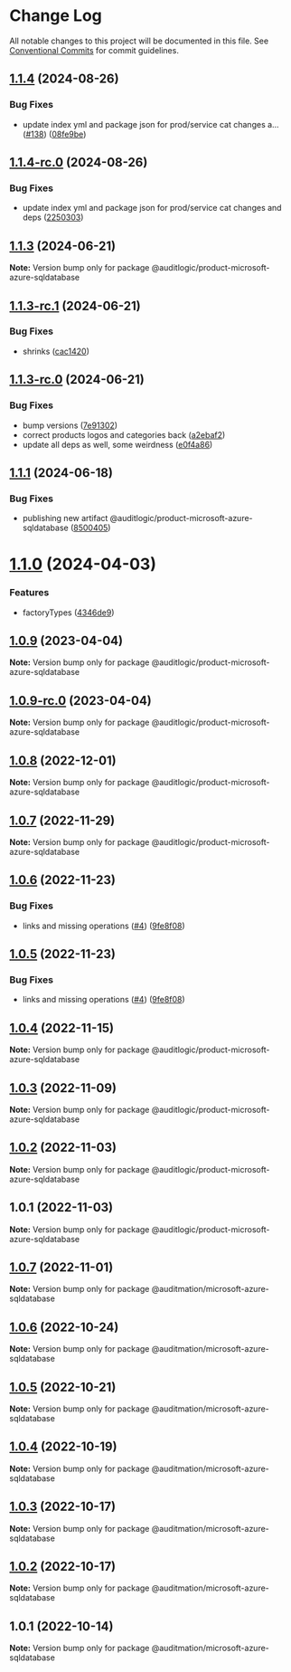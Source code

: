 # Change Log

All notable changes to this project will be documented in this file.
See [Conventional Commits](https://conventionalcommits.org) for commit guidelines.

## [1.1.4](https://github.com/auditlogic/product/compare/@auditlogic/product-microsoft-azure-sqldatabase@1.1.3...@auditlogic/product-microsoft-azure-sqldatabase@1.1.4) (2024-08-26)


### Bug Fixes

* update index yml and package json for prod/service cat changes a… ([#138](https://github.com/auditlogic/product/issues/138)) ([08fe9be](https://github.com/auditlogic/product/commit/08fe9beb1c8457462a19bc69caa02e6212d97e1a))





## [1.1.4-rc.0](https://github.com/auditlogic/product/compare/@auditlogic/product-microsoft-azure-sqldatabase@1.1.3...@auditlogic/product-microsoft-azure-sqldatabase@1.1.4-rc.0) (2024-08-26)


### Bug Fixes

* update index yml and package json for prod/service cat changes and deps ([2250303](https://github.com/auditlogic/product/commit/225030363a363608240135b7ebed386b28f01e4b))





## [1.1.3](https://github.com/auditlogic/product/compare/@auditlogic/product-microsoft-azure-sqldatabase@1.1.3-rc.1...@auditlogic/product-microsoft-azure-sqldatabase@1.1.3) (2024-06-21)

**Note:** Version bump only for package @auditlogic/product-microsoft-azure-sqldatabase





## [1.1.3-rc.1](https://github.com/auditlogic/product/compare/@auditlogic/product-microsoft-azure-sqldatabase@1.1.3-rc.0...@auditlogic/product-microsoft-azure-sqldatabase@1.1.3-rc.1) (2024-06-21)


### Bug Fixes

* shrinks ([cac1420](https://github.com/auditlogic/product/commit/cac14200fefcd8183ab69fe89a47bd3f70f563e9))





## [1.1.3-rc.0](https://github.com/auditlogic/product/compare/@auditlogic/product-microsoft-azure-sqldatabase@1.1.1...@auditlogic/product-microsoft-azure-sqldatabase@1.1.3-rc.0) (2024-06-21)


### Bug Fixes

* bump versions ([7e91302](https://github.com/auditlogic/product/commit/7e913023b8b312150ed7762c32fbbe616be71de5))
* correct products logos and categories back ([a2ebaf2](https://github.com/auditlogic/product/commit/a2ebaf2efe8e232e6ff22c774c456048771f9469))
* update all deps as well, some weirdness ([e0f4a86](https://github.com/auditlogic/product/commit/e0f4a864714e2d3de6bbf3da014d5312fe53be2f))





## [1.1.1](https://github.com/auditlogic/product/compare/@auditlogic/product-microsoft-azure-sqldatabase@1.1.0...@auditlogic/product-microsoft-azure-sqldatabase@1.1.1) (2024-06-18)


### Bug Fixes

* publishing new artifact @auditlogic/product-microsoft-azure-sqldatabase ([8500405](https://github.com/auditlogic/product/commit/850040539cf10d530a1c49fb786a2c8cd6ba5d44))





# [1.1.0](https://github.com/auditlogic/product/compare/@auditlogic/product-microsoft-azure-sqldatabase@1.0.9...@auditlogic/product-microsoft-azure-sqldatabase@1.1.0) (2024-04-03)


### Features

* factoryTypes ([4346de9](https://github.com/auditlogic/product/commit/4346de92693aee892fccf725338ffc7b80ab182b))





## [1.0.9](https://github.com/auditlogic/product/compare/@auditlogic/product-microsoft-azure-sqldatabase@1.0.8...@auditlogic/product-microsoft-azure-sqldatabase@1.0.9) (2023-04-04)

**Note:** Version bump only for package @auditlogic/product-microsoft-azure-sqldatabase





## [1.0.9-rc.0](https://github.com/auditlogic/product/compare/@auditlogic/product-microsoft-azure-sqldatabase@1.0.8...@auditlogic/product-microsoft-azure-sqldatabase@1.0.9-rc.0) (2023-04-04)

**Note:** Version bump only for package @auditlogic/product-microsoft-azure-sqldatabase





## [1.0.8](https://github.com/auditlogic/product/compare/@auditlogic/product-microsoft-azure-sqldatabase@1.0.7...@auditlogic/product-microsoft-azure-sqldatabase@1.0.8) (2022-12-01)

**Note:** Version bump only for package @auditlogic/product-microsoft-azure-sqldatabase





## [1.0.7](https://github.com/auditlogic/product/compare/@auditlogic/product-microsoft-azure-sqldatabase@1.0.6...@auditlogic/product-microsoft-azure-sqldatabase@1.0.7) (2022-11-29)

**Note:** Version bump only for package @auditlogic/product-microsoft-azure-sqldatabase





## [1.0.6](https://github.com/auditlogic/product/compare/@auditlogic/product-microsoft-azure-sqldatabase@1.0.4...@auditlogic/product-microsoft-azure-sqldatabase@1.0.6) (2022-11-23)


### Bug Fixes

* links and missing operations ([#4](https://github.com/auditlogic/product/issues/4)) ([9fe8f08](https://github.com/auditlogic/product/commit/9fe8f08fe7c57fdb79f991ac35bd6ac2e7dcad38))





## [1.0.5](https://github.com/auditlogic/product/compare/@auditlogic/product-microsoft-azure-sqldatabase@1.0.4...@auditlogic/product-microsoft-azure-sqldatabase@1.0.5) (2022-11-23)


### Bug Fixes

* links and missing operations ([#4](https://github.com/auditlogic/product/issues/4)) ([9fe8f08](https://github.com/auditlogic/product/commit/9fe8f08fe7c57fdb79f991ac35bd6ac2e7dcad38))





## [1.0.4](https://github.com/auditlogic/product/compare/@auditlogic/product-microsoft-azure-sqldatabase@1.0.3...@auditlogic/product-microsoft-azure-sqldatabase@1.0.4) (2022-11-15)

**Note:** Version bump only for package @auditlogic/product-microsoft-azure-sqldatabase





## [1.0.3](https://github.com/auditlogic/product/compare/@auditlogic/product-microsoft-azure-sqldatabase@1.0.2...@auditlogic/product-microsoft-azure-sqldatabase@1.0.3) (2022-11-09)

**Note:** Version bump only for package @auditlogic/product-microsoft-azure-sqldatabase





## [1.0.2](https://github.com/auditlogic/product/compare/@auditlogic/product-microsoft-azure-sqldatabase@1.0.1...@auditlogic/product-microsoft-azure-sqldatabase@1.0.2) (2022-11-03)

**Note:** Version bump only for package @auditlogic/product-microsoft-azure-sqldatabase





## 1.0.1 (2022-11-03)

**Note:** Version bump only for package @auditlogic/product-microsoft-azure-sqldatabase





## [1.0.7](https://github.com/auditmation/store-content/compare/@auditmation/microsoft-azure-sqldatabase@1.0.6...@auditmation/microsoft-azure-sqldatabase@1.0.7) (2022-11-01)

**Note:** Version bump only for package @auditmation/microsoft-azure-sqldatabase





## [1.0.6](https://github.com/auditmation/store-content/compare/@auditmation/microsoft-azure-sqldatabase@1.0.5...@auditmation/microsoft-azure-sqldatabase@1.0.6) (2022-10-24)

**Note:** Version bump only for package @auditmation/microsoft-azure-sqldatabase





## [1.0.5](https://github.com/auditmation/store-content/compare/@auditmation/microsoft-azure-sqldatabase@1.0.4...@auditmation/microsoft-azure-sqldatabase@1.0.5) (2022-10-21)

**Note:** Version bump only for package @auditmation/microsoft-azure-sqldatabase





## [1.0.4](https://github.com/auditmation/store-content/compare/@auditmation/microsoft-azure-sqldatabase@1.0.3...@auditmation/microsoft-azure-sqldatabase@1.0.4) (2022-10-19)

**Note:** Version bump only for package @auditmation/microsoft-azure-sqldatabase





## [1.0.3](https://github.com/auditmation/store-content/compare/@auditmation/microsoft-azure-sqldatabase@1.0.2...@auditmation/microsoft-azure-sqldatabase@1.0.3) (2022-10-17)

**Note:** Version bump only for package @auditmation/microsoft-azure-sqldatabase





## [1.0.2](https://github.com/auditmation/store-content/compare/@auditmation/microsoft-azure-sqldatabase@1.0.1...@auditmation/microsoft-azure-sqldatabase@1.0.2) (2022-10-17)

**Note:** Version bump only for package @auditmation/microsoft-azure-sqldatabase





## 1.0.1 (2022-10-14)

**Note:** Version bump only for package @auditmation/microsoft-azure-sqldatabase
